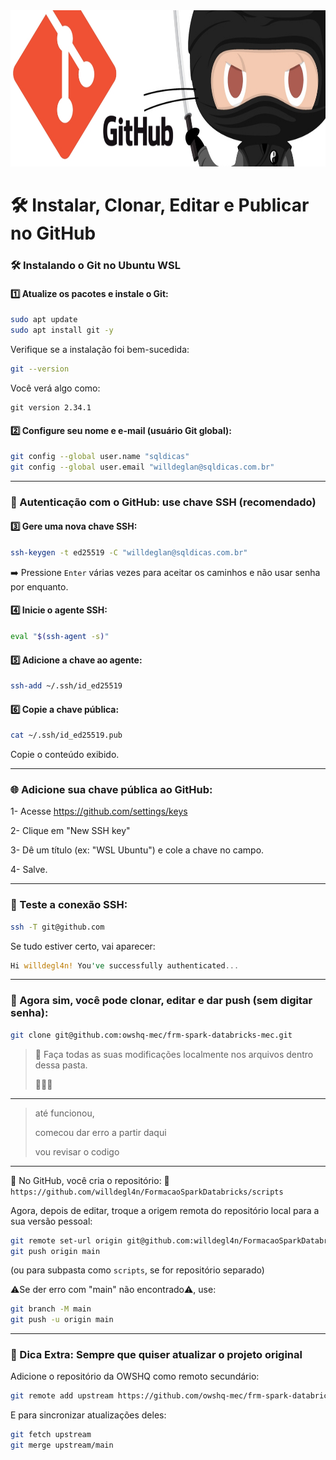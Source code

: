 <img src="../img/bannergit.jpg" alt="" width="1100" height="250">

# 🛠️ Instalar, Clonar, Editar e Publicar no GitHub

### 🛠️ Instalando o Git no Ubuntu WSL
#### 1️⃣ Atualize os pacotes e instale o Git:
````bash
sudo apt update
sudo apt install git -y
````

Verifique se a instalação foi bem-sucedida:
````bash
git --version
````

Você verá algo como:
````nginx
git version 2.34.1
````

#### 2️⃣ Configure seu nome e e-mail (usuário Git global):
````bash
git config --global user.name "sqldicas"
git config --global user.email "willdeglan@sqldicas.com.br"
````

----
### 🔐 Autenticação com o GitHub: use chave SSH (recomendado)
#### 3️⃣ Gere uma nova chave SSH:
````bash
ssh-keygen -t ed25519 -C "willdeglan@sqldicas.com.br"
````
➡️ Pressione `Enter` várias vezes para aceitar os caminhos e não usar senha por enquanto.

#### 4️⃣ Inicie o agente SSH:
````bash
eval "$(ssh-agent -s)"
````

#### 5️⃣ Adicione a chave ao agente:
````bash
ssh-add ~/.ssh/id_ed25519
````

#### 6️⃣ Copie a chave pública:
````bash
cat ~/.ssh/id_ed25519.pub
````
Copie o conteúdo exibido.


----
### 🌐 Adicione sua chave pública ao GitHub:
1- Acesse https://github.com/settings/keys

2- Clique em "New SSH key"

3- Dê um título (ex: "WSL Ubuntu") e cole a chave no campo.

4- Salve.


----
### 🧪 Teste a conexão SSH:
````bash
ssh -T git@github.com
````
Se tudo estiver certo, vai aparecer:
````rust
Hi willdegl4n! You've successfully authenticated...
````


----
### 🧪 Agora sim, você pode clonar, editar e dar push (sem digitar senha):
````bash
git clone git@github.com:owshq-mec/frm-spark-databricks-mec.git
````

> 📁 Faça todas as suas modificações localmente nos arquivos dentro dessa pasta.
> 
> 📄📄📄

----

> até funcionou,
>
> comecou dar erro a partir daqui
> 
> vou revisar o codigo

----

🌱 No GitHub, você cria o repositório:
📌`https://github.com/willdegl4n/FormacaoSparkDatabricks/scripts`

Agora, depois de editar, troque a origem remota do repositório local para a sua versão pessoal:
````bash
git remote set-url origin git@github.com:willdegl4n/FormacaoSparkDatabricks.git
git push origin main
````
(ou para subpasta como `scripts`, se for repositório separado)


⚠️Se der erro com "main" não encontrado⚠️, use:
````bash
git branch -M main
git push -u origin main
````


----
### 🧠 Dica Extra: Sempre que quiser atualizar o projeto original
Adicione o repositório da OWSHQ como remoto secundário:
````bash
git remote add upstream https://github.com/owshq-mec/frm-spark-databricks-mec.git
````

E para sincronizar atualizações deles:
````bash
git fetch upstream
git merge upstream/main
````
